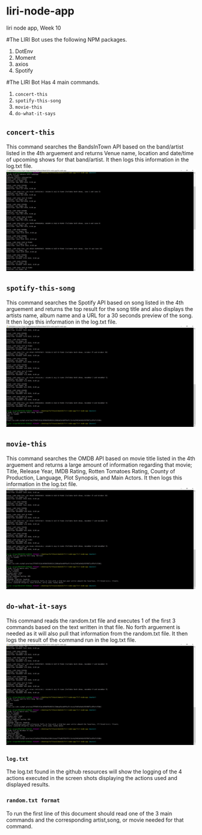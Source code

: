 # liri-node-app
liri node app, Week 10

#The LIRI Bot uses the following NPM packages.
1. DotEnv
2. Moment
3. axios
4. Spotify

#The LIRI Bot Has 4 main commands.
1.  `concert-this`
2.  `spotify-this-song`
3.  `movie-this`
4.  `do-what-it-says`

## `concert-this`
This command searches the BandsInTown API based on the band/artist listed in the 4th arguement and returns Venue name, location and date/time of upcoming shows for that band/artist. It then logs this information in the log.txt file.
![concert-this](readMePictures/concertThis.jpg)

## `spotify-this-song`
This command searches the Spotify API based on song listed in the 4th arguement and returns the top result for the song title and also displays the artists name, album name and a URL for a 30 seconds preview of the song.  It then logs this information in the log.txt file.
![spotify-this-song](readMePictures/spotifyThisSong.jpg)

## `movie-this`
This command searches the OMDB API based on movie title listed in the 4th arguement and returns a large amount of information regarding that movie; Title, Release Year, IMDB Rating, Rotten Tomatoes Rating, County of Production, Language, Plot Synopsis, and Main Actors.  It then logs this information in the log.txt file.
![movie-this](readMePictures/movieThis.jpg)

## `do-what-it-says`
This command reads the random.txt file and executes 1 of the first 3 commands based on the text written in that file. No forth arguement is needed as it will also pull that information from the random.txt file. It then logs the result of the command run in the log.txt file.
![do-what-it-says](readMePictures/doWhatItSays.jpg)

### `log.txt`
The log.txt found in the github resources will show the logging of the 4 actions executed in the screen shots displaying the actions used and displayed results.

### `random.txt format`
To run the first line of this document should read one of the 3 main commands and the corresponding artist,song, or movie needed for that command.